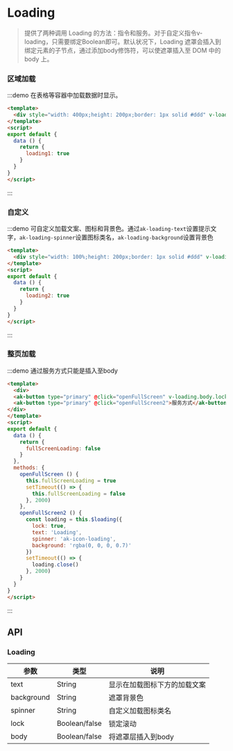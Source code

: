 <!-- Created by 337547038 on 2018/8/31 0031. -->
<script>
export default {
  data () {
    return {
      loading1: true,
      loading2: true,
      fullScreenLoading: false
    }
  },
  methods: {
    openFullScreen () {
      this.fullScreenLoading = true
      setTimeout(() => {
        this.fullScreenLoading = false
      }, 2000)
    },
    openFullScreen2 () {
      const loading = this.$loading({
        lock: true,
        text: 'Loading',
        spinner: 'ak-icon-loading',
        background: 'rgba(0, 0, 0, 0.7)'
      })
      setTimeout(() => {
        loading.close()
      }, 2000)
    }
  }
}
</script>
# Loading

> 提供了两种调用 Loading 的方法：指令和服务。对于自定义指令v-loading，只需要绑定Boolean即可。默认状况下，Loading 遮罩会插入到绑定元素的子节点，通过添加body修饰符，可以使遮罩插入至 DOM 中的 body 上。

### 区域加载

:::demo 在表格等容器中加载数据时显示。
```html
<template>
  <div style="width: 400px;height: 200px;border: 1px solid #ddd" v-loading="loading1">容器区域</div>
</template>
<script>
export default {
  data () {
    return {
      loading1: true
    }
  }
}
</script>

```
:::

### 自定义
:::demo 可自定义加载文案、图标和背景色。通过`ak-loading-text`设置提示文字，`ak-loading-spinner`设置图标类名，`ak-loading-background`设置背景色
```html
<template>
  <div style="width: 100%;height: 200px;border: 1px solid #ddd" v-loading="loading2" ak-loading-text="玩命加载中.." ak-loading-spinner="ak-icon-loading" ak-loading-background="rgba(0, 0, 0, 0.8)">容器区域</div>
</template>
<script>
export default {
  data () {
    return {
      loading2: true
    }
  }
}
</script>

```
:::

### 整页加载
:::demo 通过服务方式只能是插入至body
```html
<template>
  <div>
  <ak-button type="primary" @click="openFullScreen" v-loading.body.lock="fullScreenLoading">指令方式</ak-button>
  <ak-button type="primary" @click="openFullScreen2">服务方式</ak-button>
</div>
</template>
<script>
export default {
  data () {
    return {
      fullScreenLoading: false
    }
  },
  methods: {
    openFullScreen () {
      this.fullScreenLoading = true
      setTimeout(() => {
        this.fullScreenLoading = false
      }, 2000)
    },
    openFullScreen2 () {
      const loading = this.$loading({
        lock: true,
        text: 'Loading',
        spinner: 'ak-icon-loading',
        background: 'rgba(0, 0, 0, 0.7)'
      })
      setTimeout(() => {
        loading.close()
      }, 2000)
    }
  }
}
</script>
```
:::

## API
### Loading
|参数|类型|说明|
|-|-|-|
|text           | String         |显示在加载图标下方的加载文案|
|background     | String         |遮罩背景色|
|spinner        | String         |自定义加载图标类名|
|lock           | Boolean/false  |锁定滚动|
|body           | Boolean/false  |将遮罩层插入到body|
